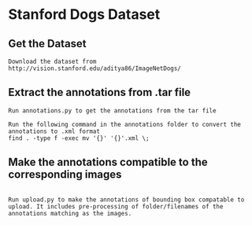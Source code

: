 # Stanford Dogs Dataset

## Get the Dataset

```
Download the dataset from http://vision.stanford.edu/aditya86/ImageNetDogs/
```

## Extract the annotations from .tar file

```
Run annotations.py to get the annotations from the tar file

Run the following command in the annotations folder to convert the annotations to .xml format  
find . -type f -exec mv '{}' '{}'.xml \;

```

## Make the annotations compatible to the corresponding images

```

Run upload.py to make the annotations of bounding box compatable to upload. It includes pre-processing of folder/filenames of the annotations matching as the images.

```